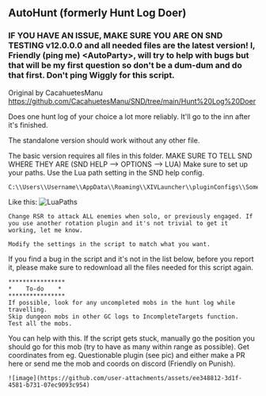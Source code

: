 ## AutoHunt (formerly Hunt Log Doer)

### IF YOU HAVE AN ISSUE, MAKE SURE YOU ARE ON SND TESTING v12.0.0.0 and all needed files are the latest version! I, Friendly (ping me) &lt;AutoParty&gt;, will try to help with bugs but that will be my first question so don't be a dum-dum and do that first. Don't ping Wiggly for this script.

Original by CacahuetesManu https://github.com/CacahuetesManu/SND/tree/main/Hunt%20Log%20Doer

Does one hunt log of your choice a lot more reliably.
It'll go to the inn after it's finished.

The standalone version should work without any other file.

The basic version requires all files in this folder. MAKE SURE TO TELL SND WHERE THEY ARE (SND HELP --> OPTIONS --> LUA)
Make sure to set up your paths. Use the Lua path setting in the SND help config.

    C:\\Users\\Username\\AppData\\Roaming\\XIVLauncher\\pluginConfigs\\SomethingNeedDoing

Like this: ![LuaPaths](https://github.com/user-attachments/assets/3e31a761-8e70-4d66-867a-b8bf762401d7)

    Change RSR to attack ALL enemies when solo, or previously engaged. If you use another rotation plugin and it's not trivial to get it working, let me know.

    Modify the settings in the script to match what you want.
    
If you find a bug in the script and it's not in the list below, before you report it, please make sure to redownload all the files needed for this script again.

    ****************
    *    To-do    *
    ****************
    If possible, look for any uncompleted mobs in the hunt log while travelling.
    Skip dungeon mobs in other GC logs to IncompleteTargets function.
    Test all the mobs.
You can help with this. If the script gets stuck, manually go the position you should go for this mob (try to have as many within range as possible).
Get coordinates from eg. Questionable plugin (see pic) and either make a PR here or send me the mob and coords on discord (Friendly on Punish).
    
    ![image](https://github.com/user-attachments/assets/ee348812-3d1f-4581-b731-07ec9093c954)

